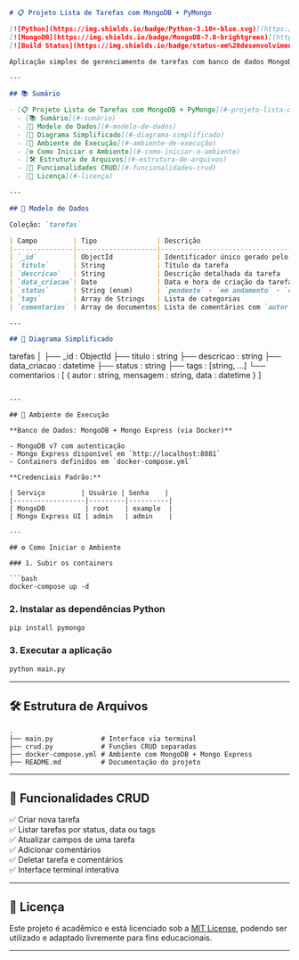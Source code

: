 
```markdown
# 📋 Projeto Lista de Tarefas com MongoDB + PyMongo

[![Python](https://img.shields.io/badge/Python-3.10+-blue.svg)](https://www.python.org/)
[![MongoDB](https://img.shields.io/badge/MongoDB-7.0-brightgreen)](https://www.mongodb.com/)
[![Build Status](https://img.shields.io/badge/status-em%20desenvolvimento-yellow)]()

Aplicação simples de gerenciamento de tarefas com banco de dados MongoDB e interface de terminal em Python.

---

## 📚 Sumário

- [📋 Projeto Lista de Tarefas com MongoDB + PyMongo](#-projeto-lista-de-tarefas-com-mongodb--pymongo)
  - [📚 Sumário](#-sumário)
  - [🧠 Modelo de Dados](#-modelo-de-dados)
  - [🧱 Diagrama Simplificado](#-diagrama-simplificado)
  - [🧪 Ambiente de Execução](#-ambiente-de-execução)
  - [⚙️ Como Iniciar o Ambiente](#️-como-iniciar-o-ambiente)
  - [🛠️ Estrutura de Arquivos](#️-estrutura-de-arquivos)
  - [📌 Funcionalidades CRUD](#-funcionalidades-crud)
  - [📄 Licença](#-licença)

---

## 🧠 Modelo de Dados

Coleção: `tarefas`

| Campo         | Tipo               | Descrição                                   |
|---------------|--------------------|---------------------------------------------|
| `_id`         | ObjectId           | Identificador único gerado pelo MongoDB     |
| `titulo`      | String             | Título da tarefa                             |
| `descricao`   | String             | Descrição detalhada da tarefa                |
| `data_criacao`| Date               | Data e hora de criação da tarefa             |
| `status`      | String (enum)      | `pendente` · `em andamento` · `concluída`   |
| `tags`        | Array de Strings   | Lista de categorias                          |
| `comentarios` | Array de documentos| Lista de comentários com `autor`, `mensagem` e `data` |

---

## 🧱 Diagrama Simplificado

```
tarefas
│
├── _id : ObjectId
├── titulo : string
├── descricao : string
├── data_criacao : datetime
├── status : string
├── tags : [string, ...]
└── comentarios : [
      {
        autor : string,
        mensagem : string,
        data : datetime
      }
    ]
```

---

## 🧪 Ambiente de Execução

**Banco de Dados: MongoDB + Mongo Express (via Docker)**

- MongoDB v7 com autenticação
- Mongo Express disponível em `http://localhost:8081`
- Containers definidos em `docker-compose.yml`

**Credenciais Padrão:**

| Serviço         | Usuário | Senha    |
|------------------|---------|----------|
| MongoDB          | root    | example  |
| Mongo Express UI | admin   | admin    |

---

## ⚙️ Como Iniciar o Ambiente

### 1. Subir os containers

```bash
docker-compose up -d
```

### 2. Instalar as dependências Python

```bash
pip install pymongo
```

### 3. Executar a aplicação

```bash
python main.py
```

---

## 🛠️ Estrutura de Arquivos

```
.
├── main.py            # Interface via terminal
├── crud.py            # Funções CRUD separadas
├── docker-compose.yml # Ambiente com MongoDB + Mongo Express
├── README.md          # Documentação do projeto
```

---

## 📌 Funcionalidades CRUD

✅ Criar nova tarefa  
✅ Listar tarefas por status, data ou tags  
✅ Atualizar campos de uma tarefa  
✅ Adicionar comentários  
✅ Deletar tarefa e comentários  
✅ Interface terminal interativa

---

## 📄 Licença

Este projeto é acadêmico e está licenciado sob a [MIT License](LICENSE), podendo ser utilizado e adaptado livremente para fins educacionais.

---
